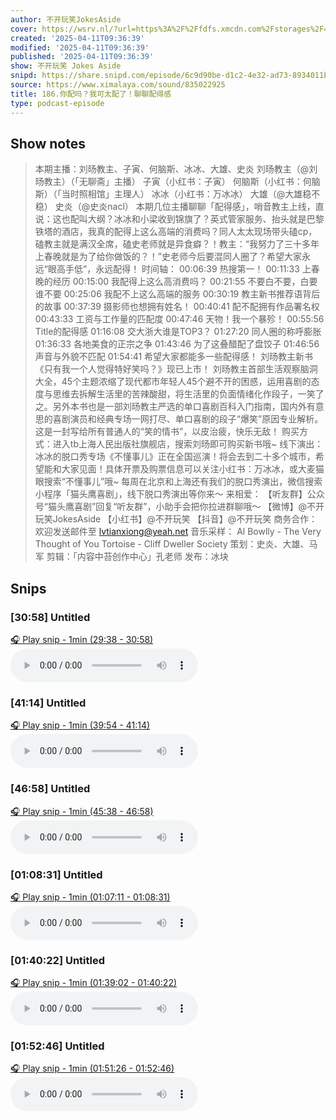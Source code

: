 ```yaml
---
author: 不开玩笑JokesAside
cover: https://wsrv.nl/?url=https%3A%2F%2Ffdfs.xmcdn.com%2Fstorages%2F4f2e-audiofreehighqps%2FB9%2FAC%2FGMCoOSIHMWXTAAHfxQG8UYh8.jpeg&w=200&h=200
created: '2025-04-11T09:36:39'
modified: '2025-04-11T09:36:39'
published: '2025-04-11T09:36:39'
show: 不开玩笑 Jokes Aside
snipd: https://share.snipd.com/episode/6c9d90be-d1c2-4e32-ad73-8934011bb6c1
source: https://www.ximalaya.com/sound/835022925
title: 186.你配吗？我可太配了！聊聊配得感
type: podcast-episode
---
```



## Show notes
> 本期主播：刘旸教主、子寅、何脑斯、冰冰、大雄、史炎 
> 刘旸教主（@刘旸教主）（「无聊斋」主播）
> 子寅（小红书：子寅）
> 何脑斯（小红书：何脑斯）（「当时照相馆」主理人）
> 冰冰（小红书：万冰冰）
> 大雄（@大雄稳不稳）
> 史炎（@史炎nacl）
> 本期几位主播聊聊「配得感」，哨音教主上线，直说：这也配叫大纲？冰冰和小梁收到锦旗了？英式管家服务、抬头就是巴黎铁塔的酒店，我真的配得上这么高端的消费吗？同人太太现场带头磕cp，磕教主就是满汉全席，磕史老师就是异食癖？！教主：“我努力了三十多年上春晚就是为了给你做饭的？！”史老师今后要混同人圈了？希望大家永远“眼高手低”，永远配得！
> 时间轴：
> 00:06:39 热搜第一！ 
> 00:11:33 上春晚的经历
> 00:15:00 我配得上这么高消费吗？
> 00:21:55 不要白不要，白要谁不要
> 00:25:06 我配不上这么高端的服务
> 00:30:19 教主新书推荐语背后的故事
> 00:37:39 摄影师也想拥有姓名！
> 00:40:41 配不配拥有作品署名权
> 00:43:33 工资与工作量的匹配度
> 00:47:46 天物！我一个暴殄！
> 00:55:56 Title的配得感
> 01:16:08 交大浙大谁是TOP3？
> 01:27:20 同人圈的称呼膨胀
> 01:36:33 各地美食的正宗之争
> 01:43:46 为了这叠醋配了盘饺子
> 01:46:56 声音与外貌不匹配
> 01:54:41 希望大家都能多一些配得感！
> 刘旸教主新书《只有我一个人觉得特好笑吗？》现已上市！
> 刘旸教主首部生活观察脑洞大全，45个主题浓缩了现代都市年轻人45个避不开的困惑，运用喜剧的态度与思维去拆解生活里的苦辣酸甜，将生活里的负面情绪化作段子，一笑了之。另外本书也是一部刘旸教主严选的单口喜剧百科入门指南，国内外有意思的喜剧演员和经典专场一网打尽、单口喜剧的段子“爆笑”原因专业解析。这是一封写给所有普通人的“笑的情书”，以皮治疲，快乐无敌！
> 购买方式：进入tb上海人民出版社旗舰店，搜索刘旸即可购买新书哦~
> 线下演出：
> 冰冰的脱口秀专场《不懂事儿》正在全国巡演！将会去到二十多个城市，希望能和大家见面！具体开票及购票信息可以关注小红书：万冰冰，或大麦猫眼搜索“不懂事儿”哦~
> 每周在北京和上海还有我们的脱口秀演出，微信搜索小程序「猫头鹰喜剧」，线下脱口秀演出等你来～
> 来相爱：
> 【听友群】公众号“猫头鹰喜剧”回复“听友群”，小助手会把你拉进群聊哦～
> 【微博】@不开玩笑JokesAside
> 【小红书】@不开玩笑
> 【抖音】@不开玩笑
> 商务合作：
> 欢迎发送邮件至 lvtianxiong@yeah.net
> 音乐采样：
> Al Bowlly - The Very Thought of You
> Tortoise - Cliff Dweller Society
> 策划：史炎、大雄、马军
> 剪辑：「内容中苔创作中心」孔老师
> 发布：冰块

## Snips
### [30:58] Untitled
[🎧 Play snip - 1min️ (29:38 - 30:58)](https://share.snipd.com/snip/6f41d250-28ce-4124-8759-73598e94d580)
<audio controls> <source src="https://tk.wavpub.com/WPDL_EwXExEDXsxJNvxscZYdzKeASQEBdxFYJdeNHtNfmRYuquQAUMhcuafbKxq-2c.m4a#t=29:38,30:58"> </audio>
### [41:14] Untitled
[🎧 Play snip - 1min️ (39:54 - 41:14)](https://share.snipd.com/snip/225f55a0-1aee-4c1b-975f-ad3ecf270b43)
<audio controls> <source src="https://tk.wavpub.com/WPDL_EwXExEDXsxJNvxscZYdzKeASQEBdxFYJdeNHtNfmRYuquQAUMhcuafbKxq-2c.m4a#t=39:54,41:14"> </audio>
### [46:58] Untitled
[🎧 Play snip - 1min️ (45:38 - 46:58)](https://share.snipd.com/snip/90df9346-6ff9-44e1-9a78-53afe3361538)
<audio controls> <source src="https://tk.wavpub.com/WPDL_EwXExEDXsxJNvxscZYdzKeASQEBdxFYJdeNHtNfmRYuquQAUMhcuafbKxq-2c.m4a#t=45:38,46:58"> </audio>
### [01:08:31] Untitled
[🎧 Play snip - 1min️ (01:07:11 - 01:08:31)](https://share.snipd.com/snip/47650f4d-d7ec-48e8-81f1-1d11778de865)
<audio controls> <source src="https://tk.wavpub.com/WPDL_EwXExEDXsxJNvxscZYdzKeASQEBdxFYJdeNHtNfmRYuquQAUMhcuafbKxq-2c.m4a#t=01:07:11,01:08:31"> </audio>
### [01:40:22] Untitled
[🎧 Play snip - 1min️ (01:39:02 - 01:40:22)](https://share.snipd.com/snip/eca0cf13-4062-4a34-b6ba-fc36f87848fd)
<audio controls> <source src="https://tk.wavpub.com/WPDL_EwXExEDXsxJNvxscZYdzKeASQEBdxFYJdeNHtNfmRYuquQAUMhcuafbKxq-2c.m4a#t=01:39:02,01:40:22"> </audio>
### [01:52:46] Untitled
[🎧 Play snip - 1min️ (01:51:26 - 01:52:46)](https://share.snipd.com/snip/42aee016-703c-4bde-9ef3-519a220d6fc3)
<audio controls> <source src="https://tk.wavpub.com/WPDL_EwXExEDXsxJNvxscZYdzKeASQEBdxFYJdeNHtNfmRYuquQAUMhcuafbKxq-2c.m4a#t=01:51:26,01:52:46"> </audio>
